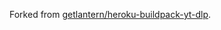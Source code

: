 Forked from [getlantern/heroku-buildpack-yt-dlp](https://github.com/getlantern/heroku-buildpack-yt-dlp).

